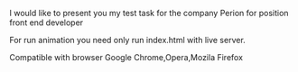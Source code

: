 I would like to present you my test task for the company Perion for position front end developer

For run animation you need only run index.html with live server.

Compatible with browser Google Chrome,Opera,Mozila Firefox
